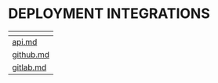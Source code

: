 # DEPLOYMENT INTEGRATIONS



<table data-view="cards"><thead><tr><th data-type="content-ref"></th></tr></thead><tbody><tr><td><a href="api.md">api.md</a></td></tr><tr><td><a href="github.md">github.md</a></td></tr><tr><td><a href="gitlab.md">gitlab.md</a></td></tr></tbody></table>
